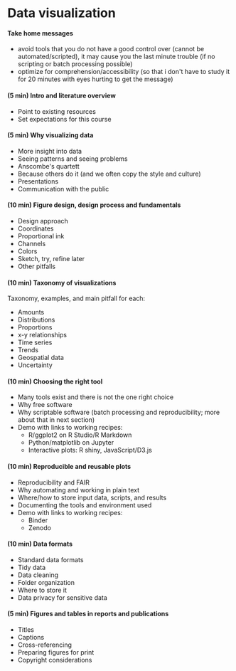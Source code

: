 # Data visualization

#### Take home messages

- avoid tools that you do not have a good control over (cannot be automated/scripted), it may cause you the last minute trouble (if no scripting or batch processing possible)
- optimize for comprehension/accessibility (so that i don't have to
  study it for 20 minutes with eyes hurting to get the message)


#### (5 min) Intro and literature overview

- Point to existing resources
- Set expectations for this course


#### (5 min) Why visualizing data

- More insight into data
- Seeing patterns and seeing problems
- Anscombe's quartett
- Because others do it (and we often copy the style and culture)
- Presentations
- Communication with the public


#### (10 min) Figure design, design process and fundamentals

- Design approach
- Coordinates
- Proportional ink
- Channels
- Colors
- Sketch, try, refine later
- Other pitfalls


#### (10 min) Taxonomy of visualizations

Taxonomy, examples, and main pitfall for each:
- Amounts
- Distributions
- Proportions
- x-y relationships
- Time series
- Trends
- Geospatial data
- Uncertainty


#### (10 min) Choosing the right tool

- Many tools exist and there is not the one right choice
- Why free software
- Why scriptable software (batch processing and reproducibility; more about that in next section)
- Demo with links to working recipes:
  - R/ggplot2 on R Studio/R Markdown
  - Python/matplotlib on Jupyter
  - Interactive plots: R shiny, JavaScript/D3.js


#### (10 min) Reproducible and reusable plots

- Reproducibility and FAIR
- Why automating and working in plain text
- Where/how to store input data, scripts, and results
- Documenting the tools and environment used
- Demo with links to working recipes:
  - Binder
  - Zenodo


#### (10 min) Data formats

- Standard data formats
- Tidy data
- Data cleaning
- Folder organization
- Where to store it
- Data privacy for sensitive data


#### (5 min) Figures and tables in reports and publications

- Titles
- Captions
- Cross-referencing
- Preparing figures for print
- Copyright considerations

